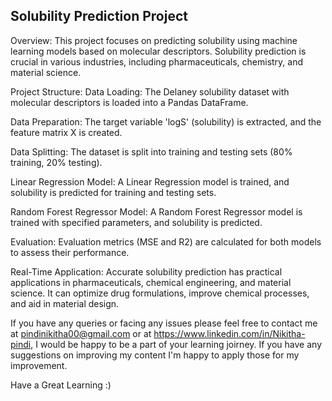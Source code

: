 ## Solubility Prediction Project
Overview:
This project focuses on predicting solubility using machine learning models based on molecular descriptors. Solubility prediction is crucial in various industries, including pharmaceuticals, chemistry, and material science.

Project Structure:
Data Loading: The Delaney solubility dataset with molecular descriptors is loaded into a Pandas DataFrame.

Data Preparation: The target variable 'logS' (solubility) is extracted, and the feature matrix X is created.

Data Splitting: The dataset is split into training and testing sets (80% training, 20% testing).

Linear Regression Model: A Linear Regression model is trained, and solubility is predicted for training and testing sets.

Random Forest Regressor Model: A Random Forest Regressor model is trained with specified parameters, and solubility is predicted.

Evaluation: Evaluation metrics (MSE and R2) are calculated for both models to assess their performance.

Real-Time Application:
Accurate solubility prediction has practical applications in pharmaceuticals, chemical engineering, and material science. It can optimize drug formulations, improve chemical processes, and aid in material design.

If you have any queries or facing any issues please feel free to contact me at pindinikitha00@gmail.com or at https://www.linkedin.com/in/Nikitha-pindi, I would be happy to be a part of your learning joirney. If you have any suggestions on improving my content I'm happy to apply those for my improvement.

Have a Great Learning :)